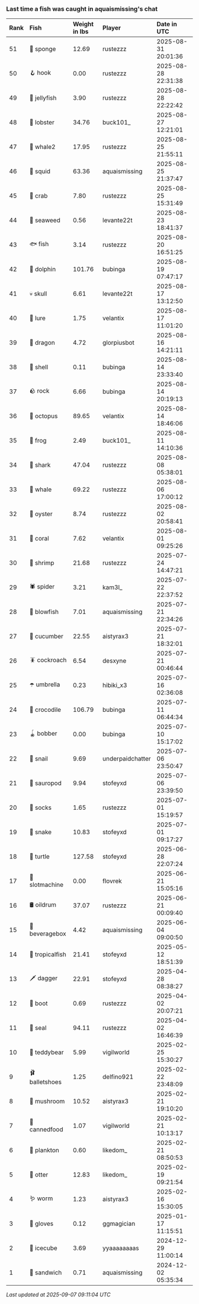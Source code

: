 ### Last time a fish was caught in aquaismissing's chat

| Rank | Fish            | Weight in lbs | Player           | Date in UTC         |
|:-----|:----------------|:--------------|:-----------------|:--------------------|
| 51   | 🧽 sponge       | 12.69         | rustezzz         | 2025-08-31 20:01:36 |
| 50   | 🪝 hook         | 0.00          | rustezzz         | 2025-08-28 22:31:38 |
| 49   | 🪼 jellyfish    | 3.90          | rustezzz         | 2025-08-28 22:22:42 |
| 48   | 🦞 lobster      | 34.76         | buck101_         | 2025-08-27 12:21:01 |
| 47   | 🐋 whale2       | 17.95         | rustezzz         | 2025-08-25 21:55:11 |
| 46   | 🦑 squid        | 63.36         | aquaismissing    | 2025-08-25 21:37:47 |
| 45   | 🦀 crab         | 7.80          | rustezzz         | 2025-08-25 15:31:49 |
| 44   | 🌿 seaweed      | 0.56          | levante22t       | 2025-08-23 18:41:37 |
| 43   | 🐟 fish         | 3.14          | rustezzz         | 2025-08-20 16:51:25 |
| 42   | 🐬 dolphin      | 101.76        | bubinga          | 2025-08-19 07:47:17 |
| 41   | 💀 skull        | 6.61          | levante22t       | 2025-08-17 13:12:50 |
| 40   | 🎏 lure         | 1.75          | velantix         | 2025-08-17 11:01:20 |
| 39   | 🐉 dragon       | 4.72          | glorpiusbot      | 2025-08-16 14:21:11 |
| 38   | 🐚 shell        | 0.11          | bubinga          | 2025-08-14 23:33:40 |
| 37   | 🪨 rock         | 6.66          | bubinga          | 2025-08-14 20:19:13 |
| 36   | 🐙 octopus      | 89.65         | velantix         | 2025-08-14 18:46:06 |
| 35   | 🐸 frog         | 2.49          | buck101_         | 2025-08-11 14:10:36 |
| 34   | 🦈 shark        | 47.04         | rustezzz         | 2025-08-08 05:38:01 |
| 33   | 🐳 whale        | 69.22         | rustezzz         | 2025-08-06 17:00:12 |
| 32   | 🦪 oyster       | 8.74          | rustezzz         | 2025-08-02 20:58:41 |
| 31   | 🪸 coral        | 7.62          | velantix         | 2025-08-01 09:25:26 |
| 30   | 🦐 shrimp       | 21.68         | rustezzz         | 2025-07-24 14:47:21 |
| 29   | 🕷️ spider        | 3.21          | kam3l_           | 2025-07-22 22:37:52 |
| 28   | 🐡 blowfish     | 7.01          | aquaismissing    | 2025-07-21 22:34:26 |
| 27   | 🥒 cucumber     | 22.55         | aistyrax3        | 2025-07-21 18:32:01 |
| 26   | 🪳 cockroach    | 6.54          | desxyne          | 2025-07-21 00:46:44 |
| 25   | ☂️ umbrella      | 0.23          | hibiki_x3        | 2025-07-16 02:36:08 |
| 24   | 🐊 crocodile    | 106.79        | bubinga          | 2025-07-11 06:44:34 |
| 23   | 🪀 bobber       | 0.00          | bubinga          | 2025-07-10 15:17:02 |
| 22   | 🐌 snail        | 9.69          | underpaidchatter | 2025-07-06 23:50:47 |
| 21   | 🦕 sauropod     | 9.94          | stofeyxd         | 2025-07-06 23:39:50 |
| 20   | 🧦 socks        | 1.65          | rustezzz         | 2025-07-01 15:19:57 |
| 19   | 🐍 snake        | 10.83         | stofeyxd         | 2025-07-01 09:17:27 |
| 18   | 🐢 turtle       | 127.58        | stofeyxd         | 2025-06-28 22:07:24 |
| 17   | 🎰 slotmachine  | 0.00          | flovrek          | 2025-06-21 15:05:16 |
| 16   | 🛢️ oildrum       | 37.07         | rustezzz         | 2025-06-21 00:09:40 |
| 15   | 🧃 beveragebox  | 4.42          | aquaismissing    | 2025-06-04 09:00:50 |
| 14   | 🐠 tropicalfish | 21.41         | stofeyxd         | 2025-05-12 18:51:39 |
| 13   | 🗡️ dagger        | 22.91         | stofeyxd         | 2025-04-28 08:38:27 |
| 12   | 👢 boot         | 0.69          | rustezzz         | 2025-04-02 20:07:21 |
| 11   | 🦭 seal         | 94.11         | rustezzz         | 2025-04-02 16:46:39 |
| 10   | 🧸 teddybear    | 5.99          | vigilworld       | 2025-02-25 15:30:27 |
| 9    | 🩰 balletshoes  | 1.25          | delfino921       | 2025-02-22 23:48:09 |
| 8    | 🍄 mushroom     | 10.52         | aistyrax3        | 2025-02-21 19:10:20 |
| 7    | 🥫 cannedfood   | 1.07          | vigilworld       | 2025-02-21 10:13:17 |
| 6    | 🦠 plankton     | 0.60          | likedom_         | 2025-02-21 08:50:53 |
| 5    | 🦦 otter        | 12.83         | likedom_         | 2025-02-19 09:21:54 |
| 4    | 🪱 worm         | 1.23          | aistyrax3        | 2025-02-16 15:30:05 |
| 3    | 🧤 gloves       | 0.12          | ggmagician       | 2025-01-17 11:15:51 |
| 2    | 🧊 icecube      | 3.69          | yyaaaaaaaas      | 2024-12-29 11:00:14 |
| 1    | 🥪 sandwich     | 0.71          | aquaismissing    | 2024-12-02 05:35:34 |

_Last updated at 2025-09-07 09:11:04 UTC_